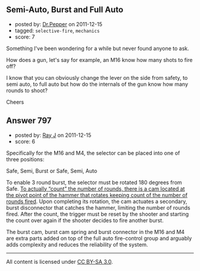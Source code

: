 ## Semi-Auto, Burst and Full Auto

- posted by: [Dr.Pepper](https://stackexchange.com/users/-1/305-dr-pepper) on 2011-12-15
- tagged: `selective-fire`, `mechanics`
- score: 7

Something I've been wondering for a while but never found anyone to ask.

How does a gun, let's say for example, an M16 know how many shots to fire off?

I know that you can obviously change the lever on the side from safety, to semi auto, to full auto but how do the internals of the gun know how many rounds to shoot?

Cheers


## Answer 797

- posted by: [Ray J](https://stackexchange.com/users/-1/166-ray-j) on 2011-12-15
- score: 6

Specifically for the M16 and M4, the selector can be placed into one of three positions:

Safe, Semi, Burst or Safe, Semi, Auto

To enable 3 round burst, the selector must be rotated 180 degrees from Safe.  [To actually “count” the number of rounds, there is a cam located at the pivot point of the hammer that rotates keeping count of the number of rounds fired](http://www.ar15.com/content/guides/function/burst/).  Upon completing its rotation, the cam actuates a secondary, burst disconnector that catches the hammer, limiting the number of rounds fired.  After the count, the trigger must be reset by the shooter and starting the count over again if the shooter decides to fire another burst.

The burst cam, burst cam spring and burst connector in the M16 and M4 are extra parts added on top of the full auto fire-control group and arguably adds complexity and reduces the reliability of the system.



---

All content is licensed under [CC BY-SA 3.0](https://creativecommons.org/licenses/by-sa/3.0/).
